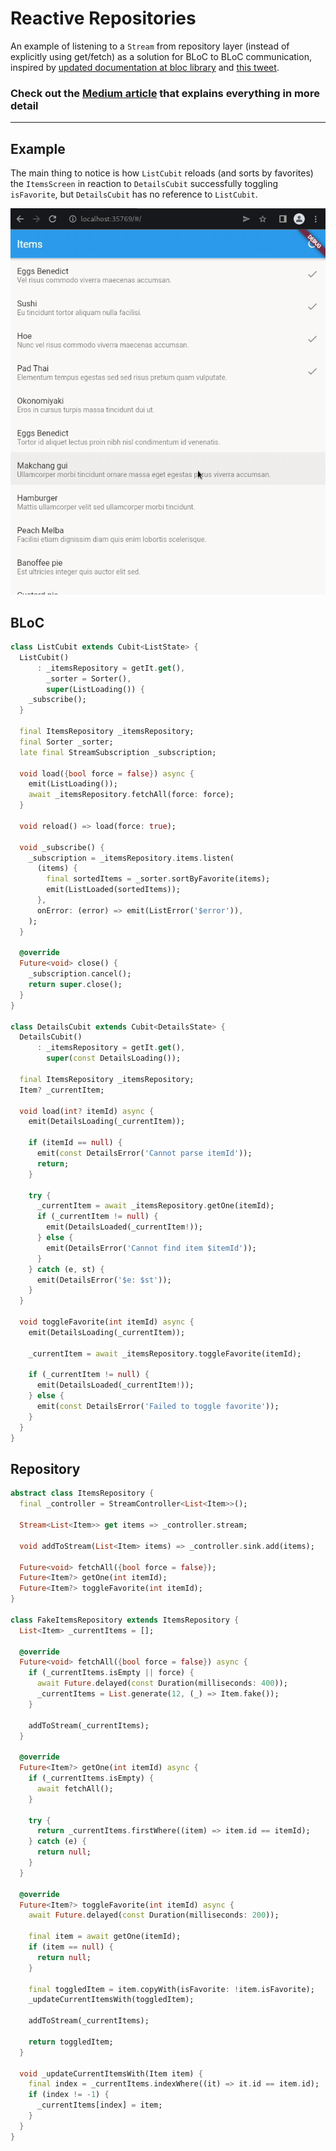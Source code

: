 # Reactive Repositories

An example of listening to a `Stream` from repository layer (instead of explicitly using get/fetch) as a solution for BLoC to BLoC communication, inspired by [updated documentation at bloc library](https://bloclibrary.dev/#/architecture?id=bloc-to-bloc-communication) and [this tweet](https://twitter.com/slovnicki/status/1524065225959481344?s=20&t=GwAhl9dC-RcFRMiA7JmOTg).

### Check out the **[Medium article](https://medium.com/@lovnicki.sandro/blocs-with-reactive-repository-5fd440d3b1dc)** that explains everything in more detail

---

## Example

The main thing to notice is how `ListCubit` reloads (and sorts by favorites) the `ItemsScreen` in reaction to `DetailsCubit` successfully toggling `isFavorite`, but `DetailsCubit` has no reference to `ListCubit`.

![example](https://github.com/slovnicki/reactive_repositories/blob/master/example.gif)

## BLoC

```dart
class ListCubit extends Cubit<ListState> {
  ListCubit()
      : _itemsRepository = getIt.get(),
        _sorter = Sorter(),
        super(ListLoading()) {
    _subscribe();
  }

  final ItemsRepository _itemsRepository;
  final Sorter _sorter;
  late final StreamSubscription _subscription;

  void load({bool force = false}) async {
    emit(ListLoading());
    await _itemsRepository.fetchAll(force: force);
  }

  void reload() => load(force: true);

  void _subscribe() {
    _subscription = _itemsRepository.items.listen(
      (items) {
        final sortedItems = _sorter.sortByFavorite(items);
        emit(ListLoaded(sortedItems));
      },
      onError: (error) => emit(ListError('$error')),
    );
  }

  @override
  Future<void> close() {
    _subscription.cancel();
    return super.close();
  }
}

class DetailsCubit extends Cubit<DetailsState> {
  DetailsCubit()
      : _itemsRepository = getIt.get(),
        super(const DetailsLoading());

  final ItemsRepository _itemsRepository;
  Item? _currentItem;

  void load(int? itemId) async {
    emit(DetailsLoading(_currentItem));

    if (itemId == null) {
      emit(const DetailsError('Cannot parse itemId'));
      return;
    }

    try {
      _currentItem = await _itemsRepository.getOne(itemId);
      if (_currentItem != null) {
        emit(DetailsLoaded(_currentItem!));
      } else {
        emit(DetailsError('Cannot find item $itemId'));
      }
    } catch (e, st) {
      emit(DetailsError('$e: $st'));
    }
  }

  void toggleFavorite(int itemId) async {
    emit(DetailsLoading(_currentItem));

    _currentItem = await _itemsRepository.toggleFavorite(itemId);

    if (_currentItem != null) {
      emit(DetailsLoaded(_currentItem!));
    } else {
      emit(const DetailsError('Failed to toggle favorite'));
    }
  }
}
```

## Repository

```dart
abstract class ItemsRepository {
  final _controller = StreamController<List<Item>>();

  Stream<List<Item>> get items => _controller.stream;

  void addToStream(List<Item> items) => _controller.sink.add(items);

  Future<void> fetchAll({bool force = false});
  Future<Item?> getOne(int itemId);
  Future<Item?> toggleFavorite(int itemId);
}

class FakeItemsRepository extends ItemsRepository {
  List<Item> _currentItems = [];

  @override
  Future<void> fetchAll({bool force = false}) async {
    if (_currentItems.isEmpty || force) {
      await Future.delayed(const Duration(milliseconds: 400));
      _currentItems = List.generate(12, (_) => Item.fake());
    }

    addToStream(_currentItems);
  }

  @override
  Future<Item?> getOne(int itemId) async {
    if (_currentItems.isEmpty) {
      await fetchAll();
    }

    try {
      return _currentItems.firstWhere((item) => item.id == itemId);
    } catch (e) {
      return null;
    }
  }

  @override
  Future<Item?> toggleFavorite(int itemId) async {
    await Future.delayed(const Duration(milliseconds: 200));

    final item = await getOne(itemId);
    if (item == null) {
      return null;
    }

    final toggledItem = item.copyWith(isFavorite: !item.isFavorite);
    _updateCurrentItemsWith(toggledItem);

    addToStream(_currentItems);

    return toggledItem;
  }

  void _updateCurrentItemsWith(Item item) {
    final index = _currentItems.indexWhere((it) => it.id == item.id);
    if (index != -1) {
      _currentItems[index] = item;
    }
  }
}
```
